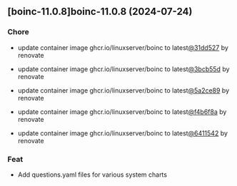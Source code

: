 

## [boinc-11.0.8]boinc-11.0.8 (2024-07-24)

### Chore



- update container image ghcr.io/linuxserver/boinc to latest[@31dd527](https://github.com/31dd527) by renovate

- update container image ghcr.io/linuxserver/boinc to latest[@3bcb55d](https://github.com/3bcb55d) by renovate

- update container image ghcr.io/linuxserver/boinc to latest[@5a2ce89](https://github.com/5a2ce89) by renovate

- update container image ghcr.io/linuxserver/boinc to latest[@f4b6f8a](https://github.com/f4b6f8a) by renovate

- update container image ghcr.io/linuxserver/boinc to latest[@6411542](https://github.com/6411542) by renovate

### Feat



- Add questions.yaml files for various system charts